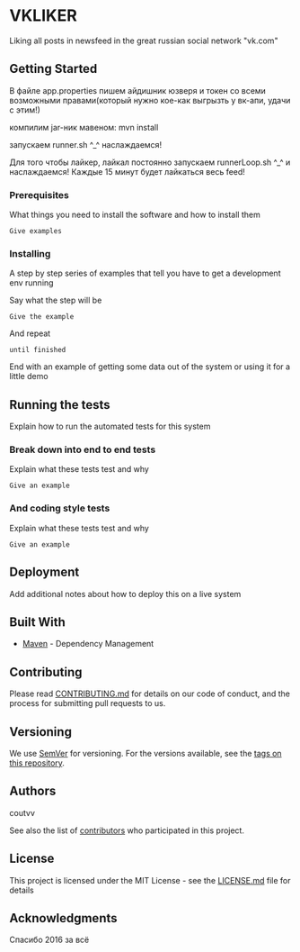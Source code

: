 # VKLIKER

Liking all posts in newsfeed in the great russian social network "vk.com"

## Getting Started

В файле app.properties пишем айдишник юзверя и токен со всеми возможными правами(который нужно кое-как выгрызть у вк-апи, удачи с этим!)

компилим jar-ник мавеном: mvn install

запускаем runner.sh ^_^ наслаждаемся!

Для того чтобы лайкер, лайкал постоянно запускаем runnerLoop.sh ^_^ и наслаждаемся! Каждые 15 минут будет лайкаться весь feed!


### Prerequisites

What things you need to install the software and how to install them

```
Give examples
```

### Installing

A step by step series of examples that tell you have to get a development env running

Say what the step will be

```
Give the example
```

And repeat

```
until finished
```

End with an example of getting some data out of the system or using it for a little demo

## Running the tests

Explain how to run the automated tests for this system

### Break down into end to end tests

Explain what these tests test and why

```
Give an example
```

### And coding style tests

Explain what these tests test and why

```
Give an example
```

## Deployment

Add additional notes about how to deploy this on a live system

## Built With

* [Maven](https://maven.apache.org/) - Dependency Management

## Contributing

Please read [CONTRIBUTING.md](https://gist.github.com/PurpleBooth/b24679402957c63ec426) for details on our code of conduct, and the process for submitting pull requests to us.

## Versioning

We use [SemVer](http://semver.org/) for versioning. For the versions available, see the [tags on this repository](https://github.com/your/project/tags). 

## Authors
coutvv

See also the list of [contributors](https://github.com/coutvv/vk-liker/contributors) who participated in this project.

## License

This project is licensed under the MIT License - see the [LICENSE.md](LICENSE.md) file for details

## Acknowledgments

Спасибо 2016 за всё

